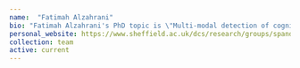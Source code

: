 ```yaml
---
name:  "Fatimah Alzahrani"
bio: "Fatimah Alzahrani's PhD topic is \"Multi-modal detection of cognitive decline\"". I co-supervise her with <a href="https://www.sheffield.ac.uk/dcs/people/academic/steve-maddock">Steve Maddock</a>.
personal_website: https://www.sheffield.ac.uk/dcs/research/groups/spandh
collection: team
active: current
---
```

